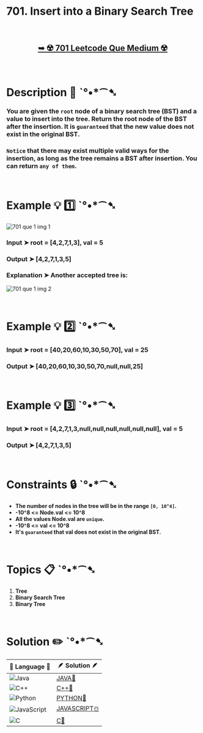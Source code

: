 # 701. Insert into a Binary Search Tree

</br>

<h2 align="center"> 

<a href="https://leetcode.com/problems/insert-into-a-binary-search-tree/description/"><strong>➥ ☢️ 701 Leetcode Que Medium ☢️ </strong></a> 
</h2>

</br>

# Description 📜 ˋ°•*⁀➷

### You are given the `root` node of a binary search tree (BST) and a value to insert into the tree. Return the root node of the BST after the insertion. It is `guaranteed` that the new value does not exist in the original BST.

### `Notice` that there may exist multiple valid ways for the insertion, as long as the tree remains a BST after insertion. You can return `any of them`.



</br>

# Example 💡 1️⃣ ˋ°•*⁀➷

![701 que 1 img 1](https://github.com/Prakhar-002/LEETCODE/assets/136890202/37acdfc6-572b-4a76-a88e-a5fc57fbdc40)

  ### Input  ➤ root = [4,2,7,1,3], val = 5

  ### Output  ➤ [4,2,7,1,3,5]

  ### Explanation  ➤ Another accepted tree is:

  ![701 que 1 img 2](https://github.com/Prakhar-002/LEETCODE/assets/136890202/b32c57bb-60d9-4af3-ad2f-d4b1238d23d2)

</br>

# Example 💡 2️⃣ ˋ°•*⁀➷

  ### Input ➤ root = [40,20,60,10,30,50,70], val = 25

  ### Output  ➤ [40,20,60,10,30,50,70,null,null,25]


</br>

# Example 💡 3️⃣ ˋ°•*⁀➷

  ### Input ➤ root = [4,2,7,1,3,null,null,null,null,null,null], val = 5

  ### Output  ➤ [4,2,7,1,3,5]

</br>

# Constraints 🔒 ˋ°•*⁀➷

- **The number of nodes in the tree will be in the range `[0, 10^4]`.**
- **-10^8 <= Node.val <= 10^8**
- **All the values Node.val are `unique`.**
- **-10^8 <= val <= 10^8**
- **It's `guaranteed` that val does not exist in the original BST.**

</br>

# Topics 📋 ˋ°•*⁀➷

1. **Tree**
2. **Binary Search Tree**
3. **Binary Tree**


</br>

# Solution ✏️ ˋ°•*⁀➷

| 📒 Language 📒  | 🪶 Solution 🪶 |
| ------------- | ------------- |
|  ![Java](https://img.shields.io/badge/java-%23ED8B00.svg?style=for-the-badge&logo=openjdk&logoColor=white)  | [JAVA🍁](https://github.com/Prakhar-002/LEETCODE/blob/main/%F0%9F%8E%AD%20LEVEL%20wise%20que%20with%20solution%20%F0%9F%8E%AF/%E2%98%A2%EF%B8%8F%20Medium%20%E2%98%A2%EF%B8%8F/%E2%98%A2%EF%B8%8F%20Medium%20701.%20Insert%20into%20a%20Binary%20Search%20Tree%20%E2%98%83%EF%B8%8F%20%F0%9F%8D%81%20%F0%9F%8D%B0%20%F0%9F%8E%B2%20%F0%9F%92%96/%F0%9F%8D%81JAVA_701_InsertIntoABinarySearchTree.java) |
|  ![C++](https://img.shields.io/badge/c++-%2300599C.svg?style=for-the-badge&logo=c%2B%2B&logoColor=white)  | [C++🎲](https://github.com/Prakhar-002/LEETCODE/blob/main/%F0%9F%8E%AD%20LEVEL%20wise%20que%20with%20solution%20%F0%9F%8E%AF/%E2%98%A2%EF%B8%8F%20Medium%20%E2%98%A2%EF%B8%8F/%E2%98%A2%EF%B8%8F%20Medium%20701.%20Insert%20into%20a%20Binary%20Search%20Tree%20%E2%98%83%EF%B8%8F%20%F0%9F%8D%81%20%F0%9F%8D%B0%20%F0%9F%8E%B2%20%F0%9F%92%96/%F0%9F%8E%B2CPP_701_InsertIntoABinarySearchTree.cpp)  |
|  ![Python](https://img.shields.io/badge/python-3670A0?style=for-the-badge&logo=python&logoColor=ffdd54)    | [PYTHON🍰](https://github.com/Prakhar-002/LEETCODE/blob/main/%F0%9F%8E%AD%20LEVEL%20wise%20que%20with%20solution%20%F0%9F%8E%AF/%E2%98%A2%EF%B8%8F%20Medium%20%E2%98%A2%EF%B8%8F/%E2%98%A2%EF%B8%8F%20Medium%20701.%20Insert%20into%20a%20Binary%20Search%20Tree%20%E2%98%83%EF%B8%8F%20%F0%9F%8D%81%20%F0%9F%8D%B0%20%F0%9F%8E%B2%20%F0%9F%92%96/%F0%9F%8D%B0PYTHON_701_InsertIntoABinarySearchTree.py) |
| ![JavaScript](https://img.shields.io/badge/javascript-%23323330.svg?style=for-the-badge&logo=javascript&logoColor=%23F7DF1E)   | [JAVASCRIPT☃️](https://github.com/Prakhar-002/LEETCODE/blob/main/%F0%9F%8E%AD%20LEVEL%20wise%20que%20with%20solution%20%F0%9F%8E%AF/%E2%98%A2%EF%B8%8F%20Medium%20%E2%98%A2%EF%B8%8F/%E2%98%A2%EF%B8%8F%20Medium%20701.%20Insert%20into%20a%20Binary%20Search%20Tree%20%E2%98%83%EF%B8%8F%20%F0%9F%8D%81%20%F0%9F%8D%B0%20%F0%9F%8E%B2%20%F0%9F%92%96/%E2%98%83%EF%B8%8FJAVASCRIPT_701_InsertIntoABinarySearchTree.js) |
|   ![C](https://img.shields.io/badge/c-%2300599C.svg?style=for-the-badge&logo=c&logoColor=white)   | [C💖](https://github.com/Prakhar-002/LEETCODE/blob/main/%F0%9F%8E%AD%20LEVEL%20wise%20que%20with%20solution%20%F0%9F%8E%AF/%E2%98%A2%EF%B8%8F%20Medium%20%E2%98%A2%EF%B8%8F/%E2%98%A2%EF%B8%8F%20Medium%20701.%20Insert%20into%20a%20Binary%20Search%20Tree%20%E2%98%83%EF%B8%8F%20%F0%9F%8D%81%20%F0%9F%8D%B0%20%F0%9F%8E%B2%20%F0%9F%92%96/%F0%9F%92%96C_701_InsertIntoABinarySearchTree.c)  |

